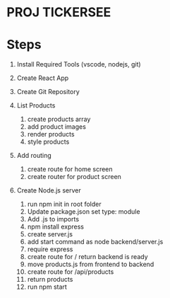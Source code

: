# PROJ TICKERSEE

# Steps

1. Install Required Tools (vscode, nodejs, git)
2. Create React App
3. Create Git Repository
4. List Products

   1. create products array
   2. add product images
   3. render products
   4. style products

5. Add routing

   1. create route for home screen
   2. create router for product screen

6. Create Node.js server
   1. run npm init in root folder
   2. Update package.json set type: module
   3. Add .js to imports
   4. npm install express
   5. create server.js
   6. add start command as node backend/server.js
   7. require express
   8. create route for / return backend is ready
   9. move products.js from frontend to backend
   10. create route for /api/products
   11. return products
   12. run npm start
